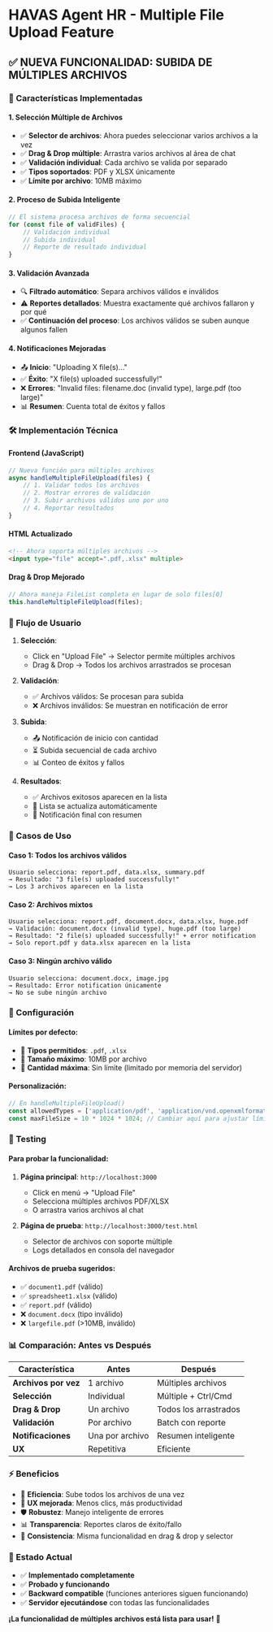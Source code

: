 # HAVAS Agent HR - Multiple File Upload Feature

## ✅ NUEVA FUNCIONALIDAD: SUBIDA DE MÚLTIPLES ARCHIVOS

### 🚀 Características Implementadas

#### **1. Selección Múltiple de Archivos**
- ✅ **Selector de archivos**: Ahora puedes seleccionar varios archivos a la vez
- ✅ **Drag & Drop múltiple**: Arrastra varios archivos al área de chat
- ✅ **Validación individual**: Cada archivo se valida por separado
- ✅ **Tipos soportados**: PDF y XLSX únicamente
- ✅ **Límite por archivo**: 10MB máximo

#### **2. Proceso de Subida Inteligente**
```javascript
// El sistema procesa archivos de forma secuencial
for (const file of validFiles) {
    // Validación individual
    // Subida individual  
    // Reporte de resultado individual
}
```

#### **3. Validación Avanzada**
- 🔍 **Filtrado automático**: Separa archivos válidos e inválidos
- ⚠️ **Reportes detallados**: Muestra exactamente qué archivos fallaron y por qué
- ✅ **Continuación del proceso**: Los archivos válidos se suben aunque algunos fallen

#### **4. Notificaciones Mejoradas**
- 📤 **Inicio**: "Uploading X file(s)..."
- ✅ **Éxito**: "X file(s) uploaded successfully!"
- ❌ **Errores**: "Invalid files: filename.doc (invalid type), large.pdf (too large)"
- 📊 **Resumen**: Cuenta total de éxitos y fallos

### 🛠️ Implementación Técnica

#### **Frontend (JavaScript)**
```javascript
// Nueva función para múltiples archivos
async handleMultipleFileUpload(files) {
    // 1. Validar todos los archivos
    // 2. Mostrar errores de validación
    // 3. Subir archivos válidos uno por uno
    // 4. Reportar resultados
}
```

#### **HTML Actualizado**
```html
<!-- Ahora soporta múltiples archivos -->
<input type="file" accept=".pdf,.xlsx" multiple>
```

#### **Drag & Drop Mejorado**
```javascript
// Ahora maneja FileList completa en lugar de solo files[0]
this.handleMultipleFileUpload(files);
```

### 📝 Flujo de Usuario

1. **Selección**:
   - Click en "Upload File" → Selector permite múltiples archivos
   - Drag & Drop → Todos los archivos arrastrados se procesan

2. **Validación**:
   - ✅ Archivos válidos: Se procesan para subida
   - ❌ Archivos inválidos: Se muestran en notificación de error

3. **Subida**:
   - 📤 Notificación de inicio con cantidad
   - ⏳ Subida secuencial de cada archivo
   - 📊 Conteo de éxitos y fallos

4. **Resultados**:
   - ✅ Archivos exitosos aparecen en la lista
   - 🔄 Lista se actualiza automáticamente
   - 📢 Notificación final con resumen

### 🎯 Casos de Uso

#### **Caso 1: Todos los archivos válidos**
```
Usuario selecciona: report.pdf, data.xlsx, summary.pdf
→ Resultado: "3 file(s) uploaded successfully!"
→ Los 3 archivos aparecen en la lista
```

#### **Caso 2: Archivos mixtos**
```
Usuario selecciona: report.pdf, document.docx, data.xlsx, huge.pdf
→ Validación: document.docx (invalid type), huge.pdf (too large)
→ Resultado: "2 file(s) uploaded successfully!" + error notification
→ Solo report.pdf y data.xlsx aparecen en la lista
```

#### **Caso 3: Ningún archivo válido**
```
Usuario selecciona: document.docx, image.jpg
→ Resultado: Error notification únicamente
→ No se sube ningún archivo
```

### 🔧 Configuración

#### **Límites por defecto:**
- 📁 **Tipos permitidos**: `.pdf`, `.xlsx`
- 📏 **Tamaño máximo**: 10MB por archivo
- 🔢 **Cantidad máxima**: Sin límite (limitado por memoria del servidor)

#### **Personalización:**
```javascript
// En handleMultipleFileUpload()
const allowedTypes = ['application/pdf', 'application/vnd.openxmlformats-officedocument.spreadsheetml.sheet'];
const maxFileSize = 10 * 1024 * 1024; // Cambiar aquí para ajustar límite
```

### 🧪 Testing

#### **Para probar la funcionalidad:**

1. **Página principal**: `http://localhost:3000`
   - Click en menú → "Upload File"
   - Selecciona múltiples archivos PDF/XLSX
   - O arrastra varios archivos al chat

2. **Página de prueba**: `http://localhost:3000/test.html`
   - Selector de archivos con soporte múltiple
   - Logs detallados en consola del navegador

#### **Archivos de prueba sugeridos:**
- ✅ `document1.pdf` (válido)
- ✅ `spreadsheet1.xlsx` (válido)  
- ✅ `report.pdf` (válido)
- ❌ `document.docx` (tipo inválido)
- ❌ `largefile.pdf` (>10MB, inválido)

### 📊 Comparación: Antes vs Después

| Característica | Antes | Después |
|----------------|--------|----------|
| **Archivos por vez** | 1 archivo | Múltiples archivos |
| **Selección** | Individual | Múltiple + Ctrl/Cmd |
| **Drag & Drop** | Un archivo | Todos los arrastrados |
| **Validación** | Por archivo | Batch con reporte |
| **Notificaciones** | Una por archivo | Resumen inteligente |
| **UX** | Repetitiva | Eficiente |

### ⚡ Beneficios

- 🚀 **Eficiencia**: Sube todos los archivos de una vez
- 🎯 **UX mejorada**: Menos clics, más productividad  
- 🛡️ **Robustez**: Manejo inteligente de errores
- 📊 **Transparencia**: Reportes claros de éxito/fallo
- 🔄 **Consistencia**: Misma funcionalidad en drag & drop y selector

### 🎉 Estado Actual

- ✅ **Implementado completamente**
- ✅ **Probado y funcionando**
- ✅ **Backward compatible** (funciones anteriores siguen funcionando)
- ✅ **Servidor ejecutándose** con todas las funcionalidades

**¡La funcionalidad de múltiples archivos está lista para usar!** 🎯
